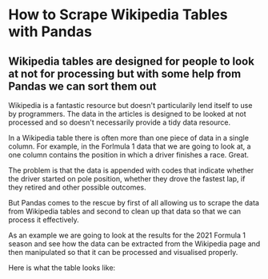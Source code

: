 # How to Scrape Wikipedia Tables with Pandas

## Wikipedia tables are designed for people to look at not for processing but with some help from Pandas we can sort them out

Wikipedia is a fantastic resource but doesn't particularily lend itself to use by programmers. The data in the articles is designed to be looked at not processed and so doesn't necessarily provide a tidy data resource.

In a Wikipedia table there is often more than one piece of data in a single column. For example, in the Forlmula 1 data that we are going to look at, a one column contains the position in which a driver finishes a race. Great.

The problem is that the data is appended with codes that indicate whether the driver started on pole position, whether they drove the fastest lap, if they retired and other possible outcomes.

But Pandas comes to the rescue by first of all allowing us to scrape the data from Wikipedia tables and second to clean up that data so that we can process it effectively.

As an example we are going to look at the results for the 2021 Formula 1 season and see how the data can be extracted from the Wikipedia page and then manipulated so that it can be processed and visualised properly.

Here is what the table looks like:

